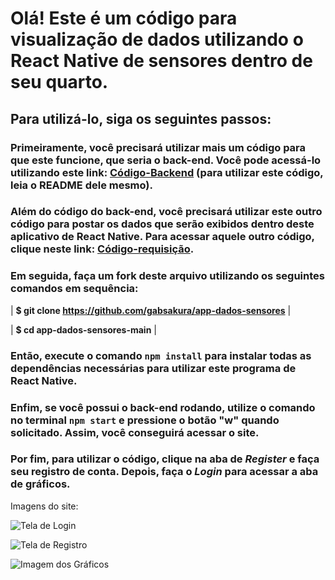# Olá! Este é um código para visualização de dados utilizando o React Native de sensores dentro de seu quarto.

## Para utilizá-lo, siga os seguintes passos:

### Primeiramente, você precisará utilizar mais um código para que este funcione, que seria o back-end. Você pode acessá-lo utilizando este link: [Código-Backend](https://github.com/gabsakura/2emr-backend-IoT-dados-sensores-main.git) (para utilizar este código, leia o README dele mesmo).

### Além do código do back-end, você precisará utilizar este outro código para postar os dados que serão exibidos dentro deste aplicativo de React Native. Para acessar aquele outro código, clique neste link: [Código-requisição](https://github.com/gabsakura/Ambiente-Monitorado).

### Em seguida, faça um fork deste arquivo utilizando os seguintes comandos em sequência:

| **$ git clone https://github.com/gabsakura/app-dados-sensores** | 

| **$ cd app-dados-sensores-main** |

### Então, execute o comando `npm install` para instalar todas as dependências necessárias para utilizar este programa de React Native.

### Enfim, se você possui o back-end rodando, utilize o comando no terminal `npm start` e pressione o botão "w" quando solicitado. Assim, você conseguirá acessar o site.

### Por fim, para utilizar o código, clique na aba de *Register* e faça seu registro de conta. Depois, faça o *Login* para acessar a aba de gráficos.

Imagens do site:

![Tela de Login](https://github.com/gabsakura/app-dados-sensores/blob/main/images/loginscreen.png)

![Tela de Registro](https://github.com/gabsakura/app-dados-sensores/blob/main/images/image.png)

![Imagem dos Gráficos](https://github.com/gabsakura/app-dados-sensores/blob/main/images/Graficos.png)
